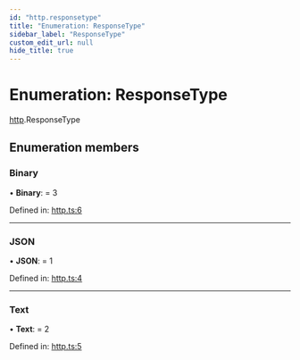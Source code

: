 ```yaml
---
id: "http.responsetype"
title: "Enumeration: ResponseType"
sidebar_label: "ResponseType"
custom_edit_url: null
hide_title: true
---
```


# Enumeration: ResponseType

[http](../modules/http.md).ResponseType

## Enumeration members

### Binary

• **Binary**: = 3

Defined in: [http.ts:6](https://github.com/tauri-apps/tauri/blob/237b49b/cli/tauri.js/api-src/http.ts#L6)

___

### JSON

• **JSON**: = 1

Defined in: [http.ts:4](https://github.com/tauri-apps/tauri/blob/237b49b/cli/tauri.js/api-src/http.ts#L4)

___

### Text

• **Text**: = 2

Defined in: [http.ts:5](https://github.com/tauri-apps/tauri/blob/237b49b/cli/tauri.js/api-src/http.ts#L5)
